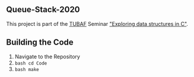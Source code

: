 ## Queue-Stack-2020

This project is part of the [TUBAF](https://tu-freiberg.de/) Seminar ["Exploring data structures in C"](https://github.com/JayTee42/tubaf-csem-2020).


## Building the Code

1. Navigate to the Repository
2. ```bash cd Code ```
3. ```bash make ```

